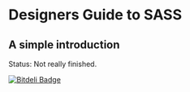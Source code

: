# Designers Guide to SASS
## A simple introduction

Status: Not really finished.


[![Bitdeli Badge](https://d2weczhvl823v0.cloudfront.net/heroheman/presentation-sass-introduction/trend.png)](https://bitdeli.com/free "Bitdeli Badge")


